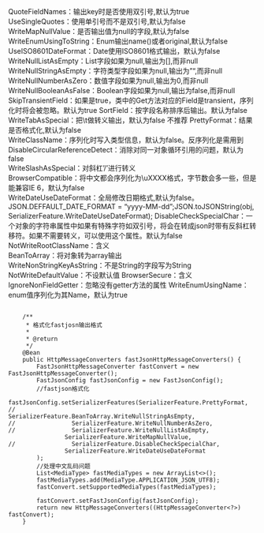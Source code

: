QuoteFieldNames：输出key时是否使用双引号,默认为true	
UseSingleQuotes：使用单引号而不是双引号,默认为false	
WriteMapNullValue：是否输出值为null的字段,默认为false	
WriteEnumUsingToString：Enum输出name()或者original,默认为false	
UseISO8601DateFormat：Date使用ISO8601格式输出，默认为false	
WriteNullListAsEmpty：List字段如果为null,输出为[],而非null	
WriteNullStringAsEmpty：字符类型字段如果为null,输出为”“,而非null	
WriteNullNumberAsZero：数值字段如果为null,输出为0,而非null	
WriteNullBooleanAsFalse：Boolean字段如果为null,输出为false,而非null	
SkipTransientField：如果是true，类中的Get方法对应的Field是transient，序列化时将会被忽略。默认为true	
SortField：按字段名称排序后输出。默认为false	
WriteTabAsSpecial：把\t做转义输出，默认为false	不推荐
PrettyFormat：结果是否格式化,默认为false	
WriteClassName：序列化时写入类型信息，默认为false。反序列化是需用到	
DisableCircularReferenceDetect：消除对同一对象循环引用的问题，默认为false	
WriteSlashAsSpecial：对斜杠’/’进行转义	
BrowserCompatible：将中文都会序列化为\uXXXX格式，字节数会多一些，但是能兼容IE 6，默认为false	
WriteDateUseDateFormat：全局修改日期格式,默认为false。JSON.DEFFAULT_DATE_FORMAT = “yyyy-MM-dd”;JSON.toJSONString(obj, SerializerFeature.WriteDateUseDateFormat);	
DisableCheckSpecialChar：一个对象的字符串属性中如果有特殊字符如双引号，将会在转成json时带有反斜杠转移符。如果不需要转义，可以使用这个属性。默认为false	
NotWriteRootClassName：含义	
BeanToArray：将对象转为array输出	
WriteNonStringKeyAsString：不是String的字段写为String
NotWriteDefaultValue：不设默认值
BrowserSecure：含义	
IgnoreNonFieldGetter：忽略没有getter方法的属性
WriteEnumUsingName：enum值序列化为其Name，默认为true

```

    /**
     * 格式化fastjosn输出格式
     *
     * @return
     */
    @Bean
    public HttpMessageConverters fastJsonHttpMessageConverters() {
        FastJsonHttpMessageConverter fastConvert = new FastJsonHttpMessageConverter();
        FastJsonConfig fastJsonConfig = new FastJsonConfig();
        //fastjson格式化
        fastJsonConfig.setSerializerFeatures(SerializerFeature.PrettyFormat,
//                SerializerFeature.BeanToArray.WriteNullStringAsEmpty,
//                SerializerFeature.WriteNullNumberAsZero,
//                SerializerFeature.WriteNullListAsEmpty,
                SerializerFeature.WriteMapNullValue,
//                SerializerFeature.DisableCheckSpecialChar,
                SerializerFeature.WriteDateUseDateFormat
        );
        //处理中文乱码问题
        List<MediaType> fastMediaTypes = new ArrayList<>();
        fastMediaTypes.add(MediaType.APPLICATION_JSON_UTF8);
        fastConvert.setSupportedMediaTypes(fastMediaTypes);

        fastConvert.setFastJsonConfig(fastJsonConfig);
        return new HttpMessageConverters((HttpMessageConverter<?>) fastConvert);
    }

```